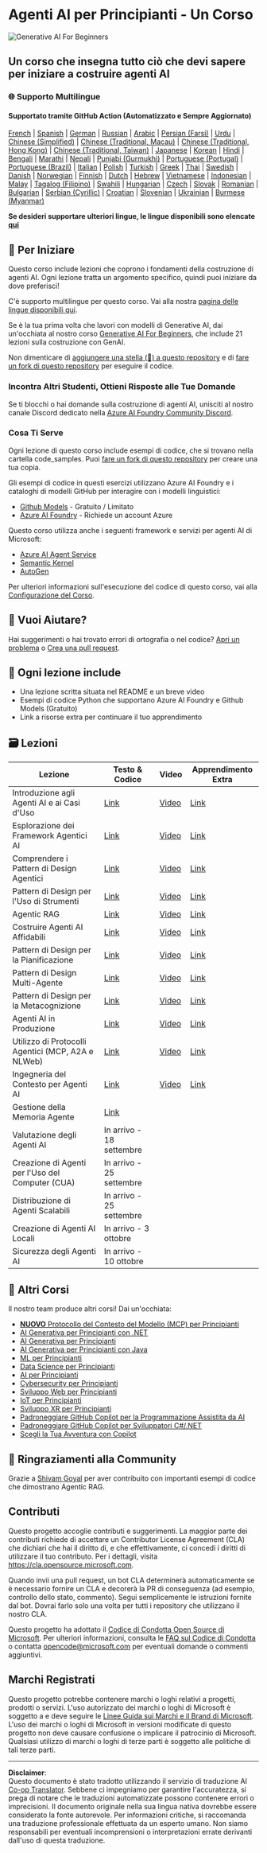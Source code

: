 <!--
CO_OP_TRANSLATOR_METADATA:
{
  "original_hash": "407fa0ca9ca479613715f8219710080b",
  "translation_date": "2025-09-18T14:47:35+00:00",
  "source_file": "README.md",
  "language_code": "it"
}
-->
# Agenti AI per Principianti - Un Corso

![Generative AI For Beginners](../../translated_images/repo-thumbnailv2.06f4a48036fde647f6ba4eb19f5651babe59bb30e972748afb349e47725d7601.it.png)

## Un corso che insegna tutto ciò che devi sapere per iniziare a costruire agenti AI

### 🌐 Supporto Multilingue

#### Supportato tramite GitHub Action (Automatizzato e Sempre Aggiornato)

[French](../fr/README.md) | [Spanish](../es/README.md) | [German](../de/README.md) | [Russian](../ru/README.md) | [Arabic](../ar/README.md) | [Persian (Farsi)](../fa/README.md) | [Urdu](../ur/README.md) | [Chinese (Simplified)](../zh/README.md) | [Chinese (Traditional, Macau)](../mo/README.md) | [Chinese (Traditional, Hong Kong)](../hk/README.md) | [Chinese (Traditional, Taiwan)](../tw/README.md) | [Japanese](../ja/README.md) | [Korean](../ko/README.md) | [Hindi](../hi/README.md) | [Bengali](../bn/README.md) | [Marathi](../mr/README.md) | [Nepali](../ne/README.md) | [Punjabi (Gurmukhi)](../pa/README.md) | [Portuguese (Portugal)](../pt/README.md) | [Portuguese (Brazil)](../br/README.md) | [Italian](./README.md) | [Polish](../pl/README.md) | [Turkish](../tr/README.md) | [Greek](../el/README.md) | [Thai](../th/README.md) | [Swedish](../sv/README.md) | [Danish](../da/README.md) | [Norwegian](../no/README.md) | [Finnish](../fi/README.md) | [Dutch](../nl/README.md) | [Hebrew](../he/README.md) | [Vietnamese](../vi/README.md) | [Indonesian](../id/README.md) | [Malay](../ms/README.md) | [Tagalog (Filipino)](../tl/README.md) | [Swahili](../sw/README.md) | [Hungarian](../hu/README.md) | [Czech](../cs/README.md) | [Slovak](../sk/README.md) | [Romanian](../ro/README.md) | [Bulgarian](../bg/README.md) | [Serbian (Cyrillic)](../sr/README.md) | [Croatian](../hr/README.md) | [Slovenian](../sl/README.md) | [Ukrainian](../uk/README.md) | [Burmese (Myanmar)](../my/README.md)

**Se desideri supportare ulteriori lingue, le lingue disponibili sono elencate [qui](https://github.com/Azure/co-op-translator/blob/main/getting_started/supported-languages.md)**

## 🌱 Per Iniziare

Questo corso include lezioni che coprono i fondamenti della costruzione di agenti AI. Ogni lezione tratta un argomento specifico, quindi puoi iniziare da dove preferisci!

C'è supporto multilingue per questo corso. Vai alla nostra [pagina delle lingue disponibili qui](../..).

Se è la tua prima volta che lavori con modelli di Generative AI, dai un'occhiata al nostro corso [Generative AI For Beginners](https://aka.ms/genai-beginners), che include 21 lezioni sulla costruzione con GenAI.

Non dimenticare di [aggiungere una stella (🌟) a questo repository](https://docs.github.com/en/get-started/exploring-projects-on-github/saving-repositories-with-stars?WT.mc_id=academic-105485-koreyst) e di [fare un fork di questo repository](https://github.com/microsoft/ai-agents-for-beginners/fork) per eseguire il codice.

### Incontra Altri Studenti, Ottieni Risposte alle Tue Domande

Se ti blocchi o hai domande sulla costruzione di agenti AI, unisciti al nostro canale Discord dedicato nella [Azure AI Foundry Community Discord](https://aka.ms/ai-agents/discord).

### Cosa Ti Serve

Ogni lezione di questo corso include esempi di codice, che si trovano nella cartella code_samples. Puoi [fare un fork di questo repository](https://github.com/microsoft/ai-agents-for-beginners/fork) per creare una tua copia.

Gli esempi di codice in questi esercizi utilizzano Azure AI Foundry e i cataloghi di modelli GitHub per interagire con i modelli linguistici:

- [Github Models](https://aka.ms/ai-agents-beginners/github-models) - Gratuito / Limitato
- [Azure AI Foundry](https://aka.ms/ai-agents-beginners/ai-foundry) - Richiede un account Azure

Questo corso utilizza anche i seguenti framework e servizi per agenti AI di Microsoft:

- [Azure AI Agent Service](https://aka.ms/ai-agents-beginners/ai-agent-service)
- [Semantic Kernel](https://aka.ms/ai-agents-beginners/semantic-kernel)
- [AutoGen](https://aka.ms/ai-agents/autogen)

Per ulteriori informazioni sull'esecuzione del codice di questo corso, vai alla [Configurazione del Corso](./00-course-setup/README.md).

## 🙏 Vuoi Aiutare?

Hai suggerimenti o hai trovato errori di ortografia o nel codice? [Apri un problema](https://github.com/microsoft/ai-agents-for-beginners/issues?WT.mc_id=academic-105485-koreyst) o [Crea una pull request](https://github.com/microsoft/ai-agents-for-beginners/pulls?WT.mc_id=academic-105485-koreyst).

## 📂 Ogni lezione include

- Una lezione scritta situata nel README e un breve video
- Esempi di codice Python che supportano Azure AI Foundry e Github Models (Gratuito)
- Link a risorse extra per continuare il tuo apprendimento

## 🗃️ Lezioni

| **Lezione**                                  | **Testo & Codice**                                 | **Video**                                                  | **Apprendimento Extra**                                                                 |
|----------------------------------------------|----------------------------------------------------|------------------------------------------------------------|----------------------------------------------------------------------------------------|
| Introduzione agli Agenti AI e ai Casi d'Uso  | [Link](./01-intro-to-ai-agents/README.md)          | [Video](https://youtu.be/3zgm60bXmQk?si=z8QygFvYQv-9WtO1)  | [Link](https://aka.ms/ai-agents-beginners/collection?WT.mc_id=academic-105485-koreyst) |
| Esplorazione dei Framework Agentici AI       | [Link](./02-explore-agentic-frameworks/README.md)  | [Video](https://youtu.be/ODwF-EZo_O8?si=Vawth4hzVaHv-u0H)  | [Link](https://aka.ms/ai-agents-beginners/collection?WT.mc_id=academic-105485-koreyst) |
| Comprendere i Pattern di Design Agentici     | [Link](./03-agentic-design-patterns/README.md)     | [Video](https://youtu.be/m9lM8qqoOEA?si=BIzHwzstTPL8o9GF)  | [Link](https://aka.ms/ai-agents-beginners/collection?WT.mc_id=academic-105485-koreyst) |
| Pattern di Design per l'Uso di Strumenti     | [Link](./04-tool-use/README.md)                    | [Video](https://youtu.be/vieRiPRx-gI?si=2z6O2Xu2cu_Jz46N)  | [Link](https://aka.ms/ai-agents-beginners/collection?WT.mc_id=academic-105485-koreyst) |
| Agentic RAG                                  | [Link](./05-agentic-rag/README.md)                 | [Video](https://youtu.be/WcjAARvdL7I?si=gKPWsQpKiIlDH9A3)  | [Link](https://aka.ms/ai-agents-beginners/collection?WT.mc_id=academic-105485-koreyst) |
| Costruire Agenti AI Affidabili               | [Link](./06-building-trustworthy-agents/README.md) | [Video](https://youtu.be/iZKkMEGBCUQ?si=jZjpiMnGFOE9L8OK ) | [Link](https://aka.ms/ai-agents-beginners/collection?WT.mc_id=academic-105485-koreyst) |
| Pattern di Design per la Pianificazione      | [Link](./07-planning-design/README.md)             | [Video](https://youtu.be/kPfJ2BrBCMY?si=6SC_iv_E5-mzucnC)  | [Link](https://aka.ms/ai-agents-beginners/collection?WT.mc_id=academic-105485-koreyst) |
| Pattern di Design Multi-Agente               | [Link](./08-multi-agent/README.md)                 | [Video](https://youtu.be/V6HpE9hZEx0?si=rMgDhEu7wXo2uo6g)  | [Link](https://aka.ms/ai-agents-beginners/collection?WT.mc_id=academic-105485-koreyst) |
| Pattern di Design per la Metacognizione      | [Link](./09-metacognition/README.md)               | [Video](https://youtu.be/His9R6gw6Ec?si=8gck6vvdSNCt6OcF)  | [Link](https://aka.ms/ai-agents-beginners/collection?WT.mc_id=academic-105485-koreyst) |
| Agenti AI in Produzione                      | [Link](./10-ai-agents-production/README.md)        | [Video](https://youtu.be/l4TP6IyJxmQ?si=31dnhexRo6yLRJDl)  | [Link](https://aka.ms/ai-agents-beginners/collection?WT.mc_id=academic-105485-koreyst) |
| Utilizzo di Protocolli Agentici (MCP, A2A e NLWeb) | [Link](./11-agentic-protocols/README.md)           | [Video](https://youtu.be/X-Dh9R3Opn8)                      | [Link](https://aka.ms/ai-agents-beginners/collection?WT.mc_id=academic-105485-koreyst) |
| Ingegneria del Contesto per Agenti AI         | [Link](./12-context-engineering/README.md)         | [Video](https://youtu.be/F5zqRV7gEag)                                 | [Link](https://aka.ms/ai-agents-beginners/collection?WT.mc_id=academic-105485-koreyst) |
| Gestione della Memoria Agente                 | [Link](./13-agent-memory/README.md)     |                                                            |                                                                                        |
| Valutazione degli Agenti AI                   | In arrivo - 18 settembre                            |                                                            |                                                                                        |
| Creazione di Agenti per l'Uso del Computer (CUA) | In arrivo - 25 settembre                            |                                                            |                                                                                        |
| Distribuzione di Agenti Scalabili             | In arrivo - 25 settembre                            |                                                            |                                                                                        |
| Creazione di Agenti AI Locali                 | In arrivo - 3 ottobre                               |                                                            |                                                                                        |
| Sicurezza degli Agenti AI                     | In arrivo - 10 ottobre                              |                                                            |                                                                                        |

## 🎒 Altri Corsi

Il nostro team produce altri corsi! Dai un'occhiata:

- [**NUOVO** Protocollo del Contesto del Modello (MCP) per Principianti](https://github.com/microsoft/mcp-for-beginners?WT.mc_id=academic-105485-koreyst)
- [AI Generativa per Principianti con .NET](https://github.com/microsoft/Generative-AI-for-beginners-dotnet?WT.mc_id=academic-105485-koreyst)
- [AI Generativa per Principianti](https://github.com/microsoft/generative-ai-for-beginners?WT.mc_id=academic-105485-koreyst)
- [AI Generativa per Principianti con Java](https://github.com/microsoft/generative-ai-for-beginners-java?WT.mc_id=academic-105485-koreyst)
- [ML per Principianti](https://aka.ms/ml-beginners?WT.mc_id=academic-105485-koreyst)
- [Data Science per Principianti](https://aka.ms/datascience-beginners?WT.mc_id=academic-105485-koreyst)
- [AI per Principianti](https://aka.ms/ai-beginners?WT.mc_id=academic-105485-koreyst)
- [Cybersecurity per Principianti](https://github.com/microsoft/Security-101??WT.mc_id=academic-96948-sayoung)
- [Sviluppo Web per Principianti](https://aka.ms/webdev-beginners?WT.mc_id=academic-105485-koreyst)
- [IoT per Principianti](https://aka.ms/iot-beginners?WT.mc_id=academic-105485-koreyst)
- [Sviluppo XR per Principianti](https://github.com/microsoft/xr-development-for-beginners?WT.mc_id=academic-105485-koreyst)
- [Padroneggiare GitHub Copilot per la Programmazione Assistita da AI](https://aka.ms/GitHubCopilotAI?WT.mc_id=academic-105485-koreyst)
- [Padroneggiare GitHub Copilot per Sviluppatori C#/.NET](https://github.com/microsoft/mastering-github-copilot-for-dotnet-csharp-developers?WT.mc_id=academic-105485-koreyst)
- [Scegli la Tua Avventura con Copilot](https://github.com/microsoft/CopilotAdventures?WT.mc_id=academic-105485-koreyst)

## 🌟 Ringraziamenti alla Community

Grazie a [Shivam Goyal](https://www.linkedin.com/in/shivam2003/) per aver contribuito con importanti esempi di codice che dimostrano Agentic RAG.

## Contributi

Questo progetto accoglie contributi e suggerimenti. La maggior parte dei contributi richiede di accettare un
Contributor License Agreement (CLA) che dichiari che hai il diritto di, e che effettivamente, ci concedi
i diritti di utilizzare il tuo contributo. Per i dettagli, visita 
<https://cla.opensource.microsoft.com>.

Quando invii una pull request, un bot CLA determinerà automaticamente se è necessario fornire
un CLA e decorerà la PR di conseguenza (ad esempio, controllo dello stato, commento). Segui semplicemente le istruzioni
fornite dal bot. Dovrai farlo solo una volta per tutti i repository che utilizzano il nostro CLA.

Questo progetto ha adottato il [Codice di Condotta Open Source di Microsoft](https://opensource.microsoft.com/codeofconduct/).
Per ulteriori informazioni, consulta le [FAQ sul Codice di Condotta](https://opensource.microsoft.com/codeofconduct/faq/) o
contatta [opencode@microsoft.com](mailto:opencode@microsoft.com) per eventuali domande o commenti aggiuntivi.

## Marchi Registrati

Questo progetto potrebbe contenere marchi o loghi relativi a progetti, prodotti o servizi. L'uso autorizzato dei marchi o loghi di Microsoft è soggetto a e deve seguire
le [Linee Guida sui Marchi e il Brand di Microsoft](https://www.microsoft.com/legal/intellectualproperty/trademarks/usage/general).
L'uso dei marchi o loghi di Microsoft in versioni modificate di questo progetto non deve causare confusione o implicare il patrocinio di Microsoft.
Qualsiasi utilizzo di marchi o loghi di terze parti è soggetto alle politiche di tali terze parti.

---

**Disclaimer**:  
Questo documento è stato tradotto utilizzando il servizio di traduzione AI [Co-op Translator](https://github.com/Azure/co-op-translator). Sebbene ci impegniamo per garantire l'accuratezza, si prega di notare che le traduzioni automatizzate possono contenere errori o imprecisioni. Il documento originale nella sua lingua nativa dovrebbe essere considerato la fonte autorevole. Per informazioni critiche, si raccomanda una traduzione professionale effettuata da un esperto umano. Non siamo responsabili per eventuali incomprensioni o interpretazioni errate derivanti dall'uso di questa traduzione.